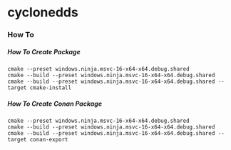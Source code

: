 # cyclonedds

### How To

##### How To Create Package

```
cmake --preset windows.ninja.msvc-16-x64-x64.debug.shared
cmake --build --preset windows.ninja.msvc-16-x64-x64.debug.shared
cmake --build --preset windows.ninja.msvc-16-x64-x64.debug.shared --target cmake-install
```

##### How To Create Conan Package

```
cmake --preset windows.ninja.msvc-16-x64-x64.debug.shared
cmake --build --preset windows.ninja.msvc-16-x64-x64.debug.shared
cmake --build --preset windows.ninja.msvc-16-x64-x64.debug.shared --target conan-export
```
